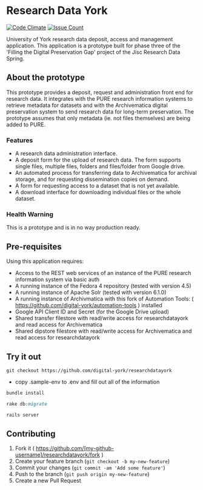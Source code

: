 # Research Data York

[![Code Climate](https://codeclimate.com/github/digital-york/researchdatayork/badges/gpa.svg)](https://codeclimate.com/github/digital-york/researchdatayork)
[![Issue Count](https://codeclimate.com/github/digital-york/researchdatayork/badges/issue_count.svg)](https://codeclimate.com/github/digital-york/researchdatayork)

University of York research data deposit, access and management application. This application is a prototype built for
phase three of the 'Filling the Digital Preservation Gap' project of the Jisc Research Data Spring.

## About the prototype

This prototype provides a deposit, request and administration front end for research data. It integrates with the PURE
research information systems to retrieve metadata for datasets and with the Archivematica digital preservation system to
send research data for long-term preservation. The prototype assumes that only metadata (ie. not files themselves) are
being added to PURE.

### Features

* A research data administration interface.
* A deposit form for the upload of research data. The form supports single files, multiple files, folders and
files/folder from Google drive.
* An automated process for transferring data to Archivematica for archival storage,
and for requesting dissemination copies on demand.
* A form for requesting access to a dataset that is not yet available.
* A download interface for downloading individual files or the whole dataset.

### Health Warning

This is a prototype and is in no way production ready.

## Pre-requisites

Using this application requires:
* Access to the REST web services of an instance of the PURE research information system via basic auth
* A running instance of the Fedora 4 repository (tested with version 4.5)
* A running instance of Apache Solr (tested with version 6.1.0)
* A running instance of Archivmatica with this fork of Automation Tools: ( https://github.com/digital-york/automation-tools ) installed
* Google API Client ID and Secret (for the Google Drive upload)
* Shared transfer filestore with read/write access for researchdatayork and read access for Archivematica
* Shared dipstore filestore with read/write access for Archivematica and read access for researchdatayork

## Try it out

```
git checkout https://github.com/digital-york/researchdatayork
```

* copy .sample-env to .env and fill out all of the information


```ruby
bundle install
```

```ruby
rake db:migrate
```

```ruby
rails server
```

## Contributing

1. Fork it ( https://github.com/[my-github-username]/researchdatayork/fork )
2. Create your feature branch (`git checkout -b my-new-feature`)
3. Commit your changes (`git commit -am 'Add some feature'`)
4. Push to the branch (`git push origin my-new-feature`)
5. Create a new Pull Request


